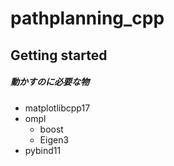 # pathplanning_cpp



## Getting started

##### 動かすのに必要な物
- matplotlibcpp17
- ompl
  - boost
  - Eigen3
- pybind11


